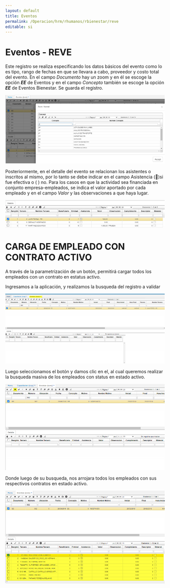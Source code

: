 ```yaml
---
layout: default
title: Eventos
permalink: /Operacion/hrm/rhumanos/rbienestar/reve
editable: si
---
```


# Eventos - REVE  

Este registro se realiza especificando los datos básicos del evento como lo es tipo, rango de fechas en que se llevara a cabo, proveedor y costo total del evento.  En el campo _Documento_ hay un zoom y en él se escoge la opción **_EE_** de Eventos y en el campo _Concepto_ también se escoge la opción **_EE_** de Eventos Bienestar.  Se guarda el registro.

![](reve.png)

Posteriormente, en el detalle del evento se relacionan los asistentes o inscritos al mismo, por lo tanto se debe indicar en el campo Asistencia ()si fue efectiva o ( ) no. Para los casos en que la actividad sea financiada en conjunto empresa-empleados, se indica el valor aportado por cada empleado y en el campo  _Valor_ y las observaciones a que haya lugar.  


![](reve1.png)

# CARGA DE EMPLEADO CON CONTRATO ACTIVO

A través de la parametrización de un botón, permitirá cargar todos los empleados con un contrato en estatus activo. 

Ingresamos a la aplicación, y realizamos la busqueda del registro a validar 

![](reve2.png)

Luego seleccionamos el botón y damos clic en el, al cual queremos realizar la busqueda masiva de los empleados con status en estado activo.

![](reve3.png)

Donde luego de su busqueda, nos arrojara todos los empleados con sus respectivos contratos en estado activo.

![](reve4.png)

